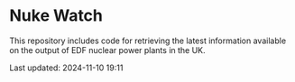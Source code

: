 # Nuke Watch

This repository includes code for retrieving the latest information available on the output of EDF nuclear power plants in the UK.

Last updated: 2024-11-10 19:11